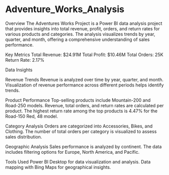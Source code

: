 # Adventure_Works_Analysis
Overview
The Adventures Works Project is a Power BI data analysis project that provides insights into total revenue, profit, orders, and return rates for various products and categories. The analysis visualizes trends by year, quarter, and month, offering a comprehensive understanding of sales performance.

Key Metrics
Total Revenue: $24.91M
Total Profit: $10.46M
Total Orders: 25K
Return Rate: 2.17%

Data Insights

Revenue Trends
Revenue is analyzed over time by year, quarter, and month.
Visualization of revenue performance across different periods helps identify trends.

Product Performance
Top-selling products include Mountain-200 and Road-250 models.
Revenue, total orders, and return rates are calculated per product.
The highest return rate among the top products is 4.47% for the Road-150 Red, 48 model.

Category Analysis
Orders are categorized into Accessories, Bikes, and Clothing.
The number of total orders per category is visualized to assess sales distribution.

Geographic Analysis
Sales performance is analyzed by continent.
The data includes filtering options for Europe, North America, and Pacific.

Tools Used
Power BI Desktop for data visualization and analysis.
Data mapping with Bing Maps for geographical insights.
